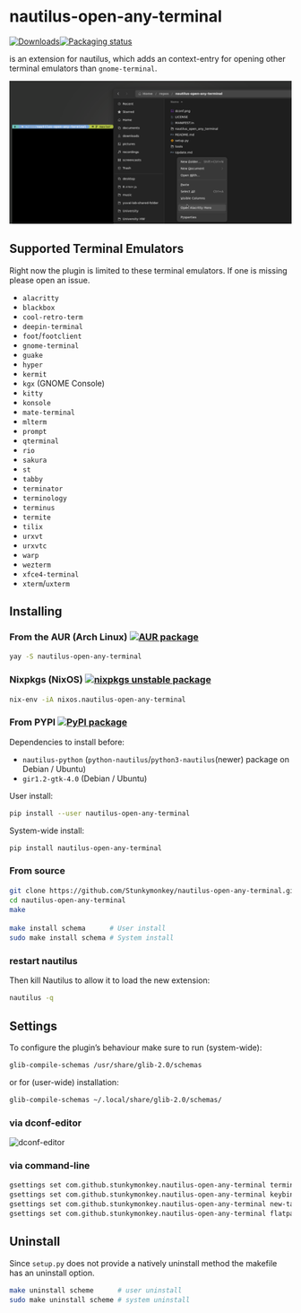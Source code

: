 # nautilus-open-any-terminal

[![Downloads](https://pepy.tech/badge/nautilus-open-any-terminal)](https://pepy.tech/project/nautilus-open-any-terminal)[![Packaging status](https://repology.org/badge/tiny-repos/nautilus-open-any-terminal.svg)](https://repology.org/project/nautilus-open-any-terminal/versions)

is an extension for nautilus, which adds an context-entry for opening other terminal emulators than `gnome-terminal`.

![screenshot](./screenshot.png)

## Supported Terminal Emulators

Right now the plugin is limited to these terminal emulators. If one is missing please open an issue.

- `alacritty`
- `blackbox`
- `cool-retro-term`
- `deepin-terminal`
- `foot`/`footclient`
- `gnome-terminal`
- `guake`
- `hyper`
- `kermit`
- `kgx` (GNOME Console)
- `kitty`
- `konsole`
- `mate-terminal`
- `mlterm`
- `prompt`
- `qterminal`
- `rio`
- `sakura`
- `st`
- `tabby`
- `terminator`
- `terminology`
- `terminus`
- `termite`
- `tilix`
- `urxvt`
- `urxvtc`
- `warp`
- `wezterm`
- `xfce4-terminal`
- `xterm`/`uxterm`

## Installing

### From the AUR (Arch Linux) [![AUR  package](https://repology.org/badge/version-for-repo/aur/nautilus-open-any-terminal.svg)](https://repology.org/project/nautilus-open-any-terminal/versions)

```bash
yay -S nautilus-open-any-terminal
```

### Nixpkgs (NixOS) [![nixpkgs unstable package](https://repology.org/badge/version-for-repo/nix_unstable/nautilus-open-any-terminal.svg)](https://repology.org/project/nautilus-open-any-terminal/versions)

```bash
nix-env -iA nixos.nautilus-open-any-terminal
```

### From PYPI [![PyPI package](https://repology.org/badge/version-for-repo/pypi/nautilus-open-any-terminal.svg)](https://repology.org/project/nautilus-open-any-terminal/versions)

Dependencies to install before:
- `nautilus-python` (`python-nautilus`/`python3-nautilus`(newer) package on Debian / Ubuntu)
- `gir1.2-gtk-4.0` (Debian / Ubuntu)

User install:

```bash
pip install --user nautilus-open-any-terminal
```

System-wide install:

```bash
pip install nautilus-open-any-terminal
```

### From source
```sh
git clone https://github.com/Stunkymonkey/nautilus-open-any-terminal.git
cd nautilus-open-any-terminal
make

make install schema      # User install
sudo make install schema # System install
```

### restart nautilus

Then kill Nautilus to allow it to load the new extension:

```bash
nautilus -q
```

## Settings

To configure the plugin’s behaviour make sure to run (system-wide):

```bash
glib-compile-schemas /usr/share/glib-2.0/schemas
```

or for (user-wide) installation:

```bash
glib-compile-schemas ~/.local/share/glib-2.0/schemas/
```

### via dconf-editor

![dconf-editor](dconf.png)

### via command-line

```bash
gsettings set com.github.stunkymonkey.nautilus-open-any-terminal terminal alacritty
gsettings set com.github.stunkymonkey.nautilus-open-any-terminal keybindings '<Ctrl><Alt>t'
gsettings set com.github.stunkymonkey.nautilus-open-any-terminal new-tab true
gsettings set com.github.stunkymonkey.nautilus-open-any-terminal flatpak system
```

## Uninstall
Since `setup.py` does not provide a natively uninstall method the makefile has an uninstall option.

```sh
make uninstall scheme      # user uninstall
sudo make uninstall scheme # system uninstall
```
